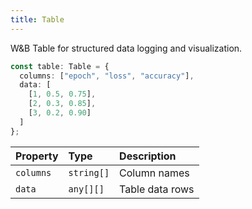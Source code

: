 ```yaml
---
title: Table
---
```


W&B Table for structured data logging and visualization.

```typescript
const table: Table = {
  columns: ["epoch", "loss", "accuracy"],
  data: [
    [1, 0.5, 0.75],
    [2, 0.3, 0.85],
    [3, 0.2, 0.90]
  ]
};
```

| Property | Type | Description |
| :------- | :--- | :---------- |
| `columns` | `string[]` | Column names |
| `data` | `any[][]` | Table data rows |
